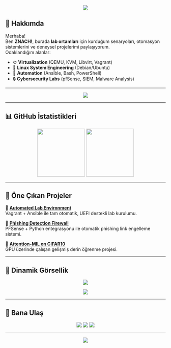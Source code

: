<!-- PROFİL BANNER -->
<p align="center">
  <img src="https://capsule-render.vercel.app/api?type=waving&color=0:0f2027,100:2c5364&height=250&section=header&text=%20Welcome%20to%20My%20Lab%20Environments!&fontSize=35&fontColor=ffffff&animation=fadeIn" />
</p>

<!-- HAKKINDA -->
## 🔬 Hakkımda
Merhaba!  
Ben **ZNACH!**, burada **lab ortamları** için kurduğum senaryoları, otomasyon sistemlerini ve deneysel projelerimi paylaşıyorum.  
Odaklandığım alanlar:  
- ⚙️ **Virtualization** (QEMU, KVM, Libvirt, Vagrant)  
- 🐧 **Linux System Engineering** (Debian/Ubuntu)  
- 🤖 **Automation** (Ansible, Bash, PowerShell)  
- 🔒 **Cybersecurity Labs** (pfSense, SIEM, Malware Analysis)  

---

<p align="center">
  <img src="https://skillicons.dev/icons?i=git,github,vagrant,debian,ubuntu,linux,windows,apple,omv,vscode,docker,kubernetes,ansible,bash,powershell,python" />
</p>

---

<!-- GRAFİKLER -->
## 📊 GitHub İstatistikleri
<p align="center">
  <img src="https://github-readme-stats.vercel.app/api?username=znach-lab&show_icons=true&theme=radical&hide_border=true" height="150"/>
  <img src="https://github-readme-stats.vercel.app/api/top-langs/?username=znach-lab&layout=compact&theme=radical&hide_border=true" height="150"/>
</p>

---

<!-- PROJELER -->
## 🚀 Öne Çıkan Projeler
🔹 [**Automated Lab Environment**](#)  
Vagrant + Ansible ile tam otomatik, UEFI destekli lab kurulumu.  

🔹 [**Phishing Detection Firewall**](#)  
PFSense + Python entegrasyonu ile otomatik phishing link engelleme sistemi.  

🔹 [**Attention-MIL on CIFAR10**](#)  
GPU üzerinde çalışan gelişmiş derin öğrenme projesi.  

---

<!-- DİNAMİK CARDLAR -->
## 🎯 Dinamik Görsellik
<p align="center">
  <img src="https://github-profile-trophy.vercel.app/?username=znach-lab&theme=darkhub&column=7" />
</p>

<p align="center">
  <img src="https://github-readme-streak-stats.herokuapp.com/?user=znach-lab&theme=tokyonight&hide_border=true" />
</p>

---

<!-- İLETİŞİM -->
## 📡 Bana Ulaş
<p align="center">
  <a href="mailto:example@mail.com"><img src="https://img.shields.io/badge/Email-D14836?style=for-the-badge&logo=gmail&logoColor=white"></a>
  <a href="https://linkedin.com/in/username"><img src="https://img.shields.io/badge/LinkedIn-0077B5?style=for-the-badge&logo=linkedin&logoColor=white"></a>
  <a href="https://github.com/USERNAME"><img src="https://img.shields.io/badge/GitHub-100000?style=for-the-badge&logo=github&logoColor=white"></a>
</p>

---

<p align="center">
  <img src="https://capsule-render.vercel.app/api?type=waving&color=0:0f2027,100:2c5364&height=150&section=footer" />
</p>
